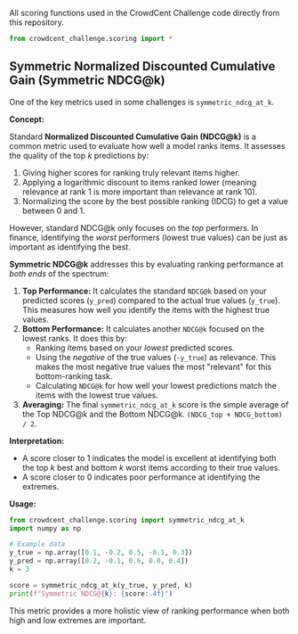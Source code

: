 All scoring functions used in the CrowdCent Challenge code directly from this repository.

```python
from crowdcent_challenge.scoring import *
```

## Symmetric Normalized Discounted Cumulative Gain (Symmetric NDCG@k)

One of the key metrics used in some challenges is `symmetric_ndcg_at_k`.

**Concept:**

Standard **Normalized Discounted Cumulative Gain (NDCG@k)** is a common metric used to evaluate how well a model ranks items. It assesses the quality of the top *k* predictions by:
1.  Giving higher scores for ranking truly relevant items higher.
2.  Applying a logarithmic discount to items ranked lower (meaning relevance at rank 1 is more important than relevance at rank 10).
3.  Normalizing the score by the best possible ranking (IDCG) to get a value between 0 and 1.

However, standard NDCG@k only focuses on the *top* performers. In finance, identifying the *worst* performers (lowest true values) can be just as important as identifying the best.

**Symmetric NDCG@k** addresses this by evaluating ranking performance at *both ends* of the spectrum:

1.  **Top Performance:** It calculates the standard `NDCG@k` based on your predicted scores (`y_pred`) compared to the actual true values (`y_true`). This measures how well you identify the items with the highest true values.
2.  **Bottom Performance:** It calculates another `NDCG@k` focused on the lowest ranks. It does this by:
    *   Ranking items based on your *lowest* predicted scores.
    *   Using the *negative* of the true values (`-y_true`) as relevance. This makes the most negative true values the most "relevant" for this bottom-ranking task.
    *   Calculating `NDCG@k` for how well your lowest predictions match the items with the lowest true values.
3.  **Averaging:** The final `symmetric_ndcg_at_k` score is the simple average of the Top NDCG@k and the Bottom NDCG@k. `(NDCG_top + NDCG_bottom) / 2`.

**Interpretation:**

*   A score closer to 1 indicates the model is excellent at identifying both the top *k* best and bottom *k* worst items according to their true values.
*   A score closer to 0 indicates poor performance at identifying the extremes.

**Usage:**

```python
from crowdcent_challenge.scoring import symmetric_ndcg_at_k
import numpy as np

# Example data
y_true = np.array([0.1, -0.2, 0.5, -0.1, 0.3])
y_pred = np.array([0.2, -0.1, 0.6, 0.0, 0.4])
k = 3

score = symmetric_ndcg_at_k(y_true, y_pred, k)
print(f"Symmetric NDCG@{k}: {score:.4f}")
```

This metric provides a more holistic view of ranking performance when both high and low extremes are important.